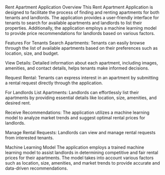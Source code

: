 Rent Apartment Application
Overview
This Rent Apartment Application is designed to facilitate the process of finding and renting apartments for both tenants and landlords. The application provides a user-friendly interface for tenants to search for available apartments and landlords to list their properties. Additionally, the application employs a machine learning model to provide price recommendations for landlords based on various factors.

Features
For Tenants
Search Apartments: Tenants can easily browse through the list of available apartments based on their preferences such as location, size, and budget.

View Details: Detailed information about each apartment, including images, amenities, and contact details, helps tenants make informed decisions.

Request Rental: Tenants can express interest in an apartment by submitting a rental request directly through the application.

For Landlords
List Apartments: Landlords can effortlessly list their apartments by providing essential details like location, size, amenities, and desired rent.

Receive Recommendations: The application utilizes a machine learning model to analyze market trends and suggest optimal rental prices for landlords.

Manage Rental Requests: Landlords can view and manage rental requests from interested tenants.

Machine Learning Model
The application employs a trained machine learning model to assist landlords in determining competitive and fair rental prices for their apartments. The model takes into account various factors such as location, size, amenities, and market trends to provide accurate and data-driven recommendations.
